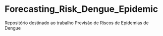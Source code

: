 # Forecasting_Risk_Dengue_Epidemic
Repositório destinado ao trabalho Previsão de Riscos de Epidemias de Dengue
